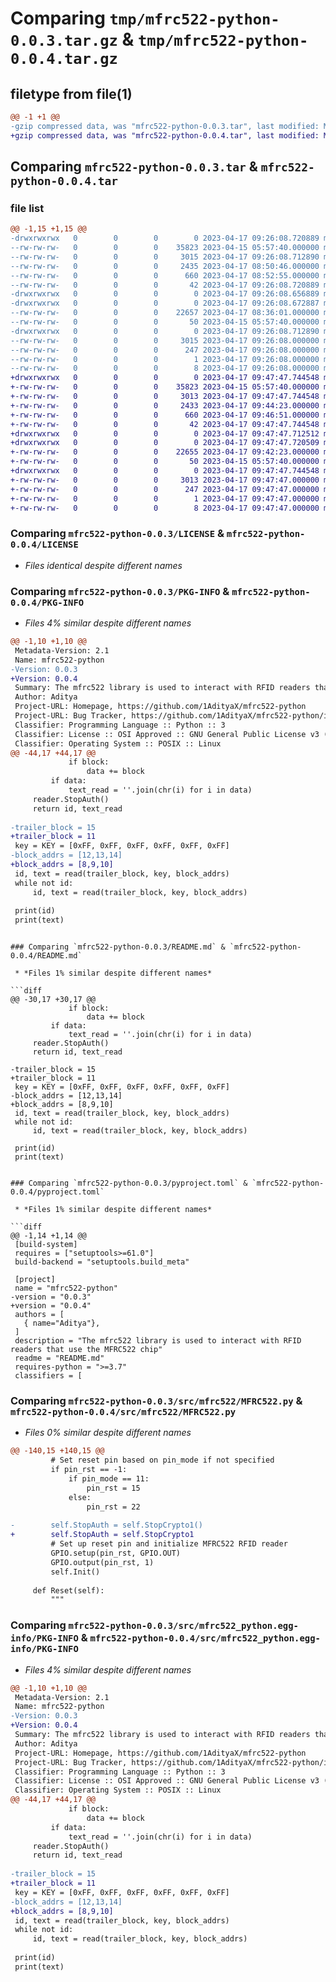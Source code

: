 # Comparing `tmp/mfrc522-python-0.0.3.tar.gz` & `tmp/mfrc522-python-0.0.4.tar.gz`

## filetype from file(1)

```diff
@@ -1 +1 @@
-gzip compressed data, was "mfrc522-python-0.0.3.tar", last modified: Mon Apr 17 09:26:08 2023, max compression
+gzip compressed data, was "mfrc522-python-0.0.4.tar", last modified: Mon Apr 17 09:47:47 2023, max compression
```

## Comparing `mfrc522-python-0.0.3.tar` & `mfrc522-python-0.0.4.tar`

### file list

```diff
@@ -1,15 +1,15 @@
-drwxrwxrwx   0        0        0        0 2023-04-17 09:26:08.720889 mfrc522-python-0.0.3/
--rw-rw-rw-   0        0        0    35823 2023-04-15 05:57:40.000000 mfrc522-python-0.0.3/LICENSE
--rw-rw-rw-   0        0        0     3015 2023-04-17 09:26:08.712890 mfrc522-python-0.0.3/PKG-INFO
--rw-rw-rw-   0        0        0     2435 2023-04-17 08:50:46.000000 mfrc522-python-0.0.3/README.md
--rw-rw-rw-   0        0        0      660 2023-04-17 08:52:55.000000 mfrc522-python-0.0.3/pyproject.toml
--rw-rw-rw-   0        0        0       42 2023-04-17 09:26:08.720889 mfrc522-python-0.0.3/setup.cfg
-drwxrwxrwx   0        0        0        0 2023-04-17 09:26:08.656889 mfrc522-python-0.0.3/src/
-drwxrwxrwx   0        0        0        0 2023-04-17 09:26:08.672887 mfrc522-python-0.0.3/src/mfrc522/
--rw-rw-rw-   0        0        0    22657 2023-04-17 08:36:01.000000 mfrc522-python-0.0.3/src/mfrc522/MFRC522.py
--rw-rw-rw-   0        0        0       50 2023-04-15 05:57:40.000000 mfrc522-python-0.0.3/src/mfrc522/__init__.py
-drwxrwxrwx   0        0        0        0 2023-04-17 09:26:08.712890 mfrc522-python-0.0.3/src/mfrc522_python.egg-info/
--rw-rw-rw-   0        0        0     3015 2023-04-17 09:26:08.000000 mfrc522-python-0.0.3/src/mfrc522_python.egg-info/PKG-INFO
--rw-rw-rw-   0        0        0      247 2023-04-17 09:26:08.000000 mfrc522-python-0.0.3/src/mfrc522_python.egg-info/SOURCES.txt
--rw-rw-rw-   0        0        0        1 2023-04-17 09:26:08.000000 mfrc522-python-0.0.3/src/mfrc522_python.egg-info/dependency_links.txt
--rw-rw-rw-   0        0        0        8 2023-04-17 09:26:08.000000 mfrc522-python-0.0.3/src/mfrc522_python.egg-info/top_level.txt
+drwxrwxrwx   0        0        0        0 2023-04-17 09:47:47.744548 mfrc522-python-0.0.4/
+-rw-rw-rw-   0        0        0    35823 2023-04-15 05:57:40.000000 mfrc522-python-0.0.4/LICENSE
+-rw-rw-rw-   0        0        0     3013 2023-04-17 09:47:47.744548 mfrc522-python-0.0.4/PKG-INFO
+-rw-rw-rw-   0        0        0     2433 2023-04-17 09:44:23.000000 mfrc522-python-0.0.4/README.md
+-rw-rw-rw-   0        0        0      660 2023-04-17 09:46:51.000000 mfrc522-python-0.0.4/pyproject.toml
+-rw-rw-rw-   0        0        0       42 2023-04-17 09:47:47.744548 mfrc522-python-0.0.4/setup.cfg
+drwxrwxrwx   0        0        0        0 2023-04-17 09:47:47.712512 mfrc522-python-0.0.4/src/
+drwxrwxrwx   0        0        0        0 2023-04-17 09:47:47.720509 mfrc522-python-0.0.4/src/mfrc522/
+-rw-rw-rw-   0        0        0    22655 2023-04-17 09:42:23.000000 mfrc522-python-0.0.4/src/mfrc522/MFRC522.py
+-rw-rw-rw-   0        0        0       50 2023-04-15 05:57:40.000000 mfrc522-python-0.0.4/src/mfrc522/__init__.py
+drwxrwxrwx   0        0        0        0 2023-04-17 09:47:47.744548 mfrc522-python-0.0.4/src/mfrc522_python.egg-info/
+-rw-rw-rw-   0        0        0     3013 2023-04-17 09:47:47.000000 mfrc522-python-0.0.4/src/mfrc522_python.egg-info/PKG-INFO
+-rw-rw-rw-   0        0        0      247 2023-04-17 09:47:47.000000 mfrc522-python-0.0.4/src/mfrc522_python.egg-info/SOURCES.txt
+-rw-rw-rw-   0        0        0        1 2023-04-17 09:47:47.000000 mfrc522-python-0.0.4/src/mfrc522_python.egg-info/dependency_links.txt
+-rw-rw-rw-   0        0        0        8 2023-04-17 09:47:47.000000 mfrc522-python-0.0.4/src/mfrc522_python.egg-info/top_level.txt
```

### Comparing `mfrc522-python-0.0.3/LICENSE` & `mfrc522-python-0.0.4/LICENSE`

 * *Files identical despite different names*

### Comparing `mfrc522-python-0.0.3/PKG-INFO` & `mfrc522-python-0.0.4/PKG-INFO`

 * *Files 4% similar despite different names*

```diff
@@ -1,10 +1,10 @@
 Metadata-Version: 2.1
 Name: mfrc522-python
-Version: 0.0.3
+Version: 0.0.4
 Summary: The mfrc522 library is used to interact with RFID readers that use the MFRC522 chip
 Author: Aditya
 Project-URL: Homepage, https://github.com/1AdityaX/mfrc522-python
 Project-URL: Bug Tracker, https://github.com/1AdityaX/mfrc522-python/issues
 Classifier: Programming Language :: Python :: 3
 Classifier: License :: OSI Approved :: GNU General Public License v3 (GPLv3)
 Classifier: Operating System :: POSIX :: Linux
@@ -44,17 +44,17 @@
             if block:
                 data += block
         if data:
             text_read = ''.join(chr(i) for i in data)
     reader.StopAuth()
     return id, text_read
 
-trailer_block = 15
+trailer_block = 11
 key = KEY = [0xFF, 0xFF, 0xFF, 0xFF, 0xFF, 0xFF]
-block_addrs = [12,13,14]
+block_addrs = [8,9,10]
 id, text = read(trailer_block, key, block_addrs)
 while not id:
     id, text = read(trailer_block, key, block_addrs)
 
 print(id)
 print(text)
 ```
```

### Comparing `mfrc522-python-0.0.3/README.md` & `mfrc522-python-0.0.4/README.md`

 * *Files 1% similar despite different names*

```diff
@@ -30,17 +30,17 @@
             if block:
                 data += block
         if data:
             text_read = ''.join(chr(i) for i in data)
     reader.StopAuth()
     return id, text_read
 
-trailer_block = 15
+trailer_block = 11
 key = KEY = [0xFF, 0xFF, 0xFF, 0xFF, 0xFF, 0xFF]
-block_addrs = [12,13,14]
+block_addrs = [8,9,10]
 id, text = read(trailer_block, key, block_addrs)
 while not id:
     id, text = read(trailer_block, key, block_addrs)
 
 print(id)
 print(text)
 ```
```

### Comparing `mfrc522-python-0.0.3/pyproject.toml` & `mfrc522-python-0.0.4/pyproject.toml`

 * *Files 1% similar despite different names*

```diff
@@ -1,14 +1,14 @@
 [build-system]
 requires = ["setuptools>=61.0"]
 build-backend = "setuptools.build_meta"
 
 [project]
 name = "mfrc522-python"
-version = "0.0.3"
+version = "0.0.4"
 authors = [
   { name="Aditya"},
 ]
 description = "The mfrc522 library is used to interact with RFID readers that use the MFRC522 chip"
 readme = "README.md"
 requires-python = ">=3.7"
 classifiers = [
```

### Comparing `mfrc522-python-0.0.3/src/mfrc522/MFRC522.py` & `mfrc522-python-0.0.4/src/mfrc522/MFRC522.py`

 * *Files 0% similar despite different names*

```diff
@@ -140,15 +140,15 @@
         # Set reset pin based on pin_mode if not specified
         if pin_rst == -1:
             if pin_mode == 11:
                 pin_rst = 15
             else:
                 pin_rst = 22
 
-        self.StopAuth = self.StopCrypto1()
+        self.StopAuth = self.StopCrypto1
         # Set up reset pin and initialize MFRC522 RFID reader
         GPIO.setup(pin_rst, GPIO.OUT)
         GPIO.output(pin_rst, 1)
         self.Init()
 
     def Reset(self):
         """
```

### Comparing `mfrc522-python-0.0.3/src/mfrc522_python.egg-info/PKG-INFO` & `mfrc522-python-0.0.4/src/mfrc522_python.egg-info/PKG-INFO`

 * *Files 4% similar despite different names*

```diff
@@ -1,10 +1,10 @@
 Metadata-Version: 2.1
 Name: mfrc522-python
-Version: 0.0.3
+Version: 0.0.4
 Summary: The mfrc522 library is used to interact with RFID readers that use the MFRC522 chip
 Author: Aditya
 Project-URL: Homepage, https://github.com/1AdityaX/mfrc522-python
 Project-URL: Bug Tracker, https://github.com/1AdityaX/mfrc522-python/issues
 Classifier: Programming Language :: Python :: 3
 Classifier: License :: OSI Approved :: GNU General Public License v3 (GPLv3)
 Classifier: Operating System :: POSIX :: Linux
@@ -44,17 +44,17 @@
             if block:
                 data += block
         if data:
             text_read = ''.join(chr(i) for i in data)
     reader.StopAuth()
     return id, text_read
 
-trailer_block = 15
+trailer_block = 11
 key = KEY = [0xFF, 0xFF, 0xFF, 0xFF, 0xFF, 0xFF]
-block_addrs = [12,13,14]
+block_addrs = [8,9,10]
 id, text = read(trailer_block, key, block_addrs)
 while not id:
     id, text = read(trailer_block, key, block_addrs)
 
 print(id)
 print(text)
 ```
```

